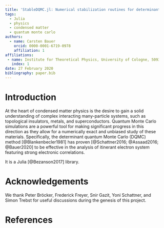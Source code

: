 ```yaml
---
title: 'StableDQMC.jl: Numerical stabilization routines for determinant quantum Monte Carlo'
tags:
  - Julia
  - physics
  - condensed matter
  - quantum monte carlo
authors:
  - name: Carsten Bauer
    orcid: 0000-0001-6719-0978
    affiliation: 1
affiliations:
 - name: Institute for Theoretical Physics, University of Cologne, 50937 Cologne, Germany
   index: 1
date: 27 February 2020
bibliography: paper.bib
---
```


# Introduction

At the heart of condensed matter physics is the desire to gain a solid understanding of complex interacting many-particle systems, such as topological insulators, metals, and superconductors. Quantum Monte Carlo simulations are a powerful tool for making significant progress in this direction as they allow for a numerically exact and unbiased study of these materials. Specifically, the determinant quantum Monte Carlo (DQMC) method [@Blankenbecler1981] has proven [@Schattner2016; @Assaad2016; @Bauer2020] to be effective in the analysis of itinerant electron system featuring strong electronic correlations.

It is a Julia [@Bezanson2017] library.

# Acknowledgements

We thank Peter Bröcker, Frederick Freyer, Snir Gazit, Yoni Schattner, and Simon Trebst for useful discussions during the genesis of this project.

# References
